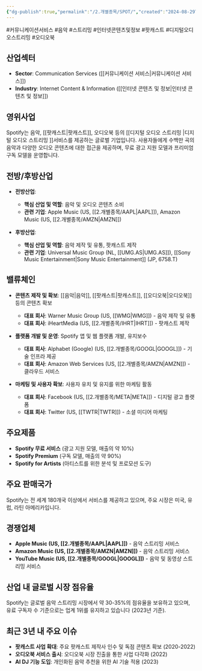 ```yaml
---
{"dg-publish":true,"permalink":"/2.개별종목/SPOT/","created":"2024-08-29T21:47:52.675+09:00","updated":"2025-06-03T20:06:01.324+09:00"}
---
```


#커뮤니케이션서비스 #음악 #스트리밍  #인터넷콘텐츠및정보 #팟캐스트 #디지털오디오스트리밍 #오디오북


## 산업섹터

- **Sector**: Communication Services ([[커뮤니케이션 서비스\|커뮤니케이션 서비스]])
- **Industry**: Internet Content & Information ([[인터넷 콘텐츠 및 정보\|인터넷 콘텐츠 및 정보]])

## 영위사업

Spotify는 음악, [[팟캐스트\|팟캐스트]], 오디오북 등의 [[디지털 오디오 스트리밍 \|디지털 오디오 스트리밍 ]]서비스를 제공하는 글로벌 기업입니다. 사용자들에게 수백만 곡의 음악과 다양한 오디오 콘텐츠에 대한 접근을 제공하며, 무료 광고 지원 모델과 프리미엄 구독 모델을 운영합니다.

## 전방/후방산업

- **전방산업**:
    
    - **핵심 산업 및 역할**: 음악 및 오디오 콘텐츠 소비
    - **관련 기업**: Apple Music (US, [[2.개별종목/AAPL\|AAPL]]), Amazon Music (US, [[2.개별종목/AMZN\|AMZN]])
    
- **후방산업**:
    
    - **핵심 산업 및 역할**: 음악 제작 및 유통, 팟캐스트 제작
    - **관련 기업**: Universal Music Group (NL, [[UMG.AS\|UMG.AS]]), [[Sony Music Entertainment\|Sony Music Entertainment]] (JP, 6758.T)
    

## 밸류체인

- **콘텐츠 제작 및 확보**: [[음악\|음악]], [[팟캐스트\|팟캐스트]], [[오디오북\|오디오북]] 등의 콘텐츠 확보
    
    - **대표 회사**: Warner Music Group (US, [[WMG\|WMG]]) - 음악 제작 및 유통
    - **대표 회사**: iHeartMedia (US, [[2.개별종목/IHRT\|IHRT]]) - 팟캐스트 제작
    
- **플랫폼 개발 및 운영**: Spotify 앱 및 웹 플랫폼 개발, 유지보수
    
    - **대표 회사**: Alphabet (Google) (US, [[2.개별종목/GOOGL\|GOOGL]]) - 기술 인프라 제공
    - **대표 회사**: Amazon Web Services (US, [[2.개별종목/AMZN\|AMZN]]) - 클라우드 서비스
    
- **마케팅 및 사용자 확보**: 사용자 유치 및 유지를 위한 마케팅 활동
    
    - **대표 회사**: Facebook (US, [[2.개별종목/META\|META]]) - 디지털 광고 플랫폼
    - **대표 회사**: Twitter (US, [[TWTR\|TWTR]]) - 소셜 미디어 마케팅
    

## 주요제품

- **Spotify 무료 서비스** (광고 지원 모델, 매출의 약 10%)
- **Spotify Premium** (구독 모델, 매출의 약 90%)
- **Spotify for Artists** (아티스트를 위한 분석 및 프로모션 도구)

## 주요 판매국가

Spotify는 전 세계 180개국 이상에서 서비스를 제공하고 있으며, 주요 시장은 미국, 유럽, 라틴 아메리카입니다.

## 경쟁업체

- **Apple Music (US, [[2.개별종목/AAPL\|AAPL]])** - 음악 스트리밍 서비스
- **Amazon Music (US, [[2.개별종목/AMZN\|AMZN]])** - 음악 스트리밍 서비스
- **YouTube Music (US, [[2.개별종목/GOOGL\|GOOGL]])** - 음악 및 동영상 스트리밍 서비스

## 산업 내 글로벌 시장 점유율

Spotify는 글로벌 음악 스트리밍 시장에서 약 30-35%의 점유율을 보유하고 있으며, 유료 구독자 수 기준으로는 업계 1위를 유지하고 있습니다 (2023년 기준).

## 최근 3년 내 주요 이슈

- **팟캐스트 사업 확대**: 주요 팟캐스트 제작사 인수 및 독점 콘텐츠 확보 (2020-2022)
- **오디오북 서비스 출시**: 오디오북 시장 진출을 통한 사업 다각화 (2022)
- **AI DJ 기능 도입**: 개인화된 음악 추천을 위한 AI 기술 적용 (2023)